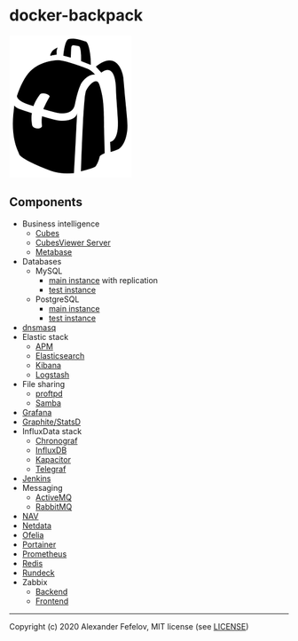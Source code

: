 # docker-backpack

![Backpack](doc/assets/backpack_2551.png)

## Components

- Business intelligence
    - [Cubes](business-intelligence/cubes)
    - [CubesViewer Server](business-intelligence/cubesviewer-server)
    - [Metabase](business-intelligence/metabase)
- Databases
    - MySQL
        - [main instance](databases/mysql/main) with replication
        - [test instance](databases/mysql/test)
    - PostgreSQL
        - [main instance](databases/postgresql/main)
        - [test instance](databases/postgresql/test)
- [dnsmasq](dnsmasq)
- Elastic stack
    - [APM](elastic/apm)
    - [Elasticsearch](elastic/elasticsearch)
    - [Kibana](elastic/kibana)
    - [Logstash](elastic/logstash)
- File sharing
    - [proftpd](file-sharing/proftpd)
    - [Samba](file-sharing/samba)
- [Grafana](grafana)
- [Graphite/StatsD](graphite-statsd)
- InfluxData stack
    - [Chronograf](influxdata/chronograf)
    - [InfluxDB](influxdata/influxdb)
    - [Kapacitor](influxdata/kapacitor)
    - [Telegraf](influxdata/telegraf)
- [Jenkins](jenkins)
- Messaging
    - [ActiveMQ](messaging/activemq)
    - [RabbitMQ](messaging/rabbitmq)
- [NAV](nav)
- [Netdata](netdata)
- [Ofelia](ofelia)
- [Portainer](portainer)
- [Prometheus](prometheus)
- [Redis](redis)
- [Rundeck](rundeck)
- Zabbix
    - [Backend](zabbix/backend)
    - [Frontend](zabbix/frontend)

---

Copyright (c) 2020 Alexander Fefelov, MIT license (see [LICENSE](LICENSE))
